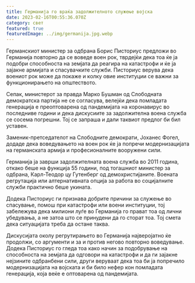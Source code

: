```yaml
---
title: Германија го враќа задолжителното служење војска
date: 2023-02-16T00:55:36.070Z
category: свет
featured: true
featuredImage: ../img/germanija.jpg.webp
---
```


Германскиот министер за одбрана Борис Писториус предложи во Германија повторно да се воведе воен рок, тврдејќи дека тоа ќе ја подобри способноста на земјата да реагира на катастрофи и ќе ја зајакне армијата и спасувачките служби. Писториус верува дека воениот рок може да покаже и колку овие институции се важни за функционирањето на општеството.

Сепак, министерот за правда Марко Бушман од Слободната демократска партија не се согласува, велејќи дека помладата генерација е преоптоварена од пандемијата на коронавирус во последниве години и дека дискусиите за задолжителна воена служба се сосема погрешни. Тој се запраша и дали таквиот предлог би бил уставен.

Заменик-претседателот на Слободните демократи, Јоханес Фогел, додаде дека воведувањето на воен рок ќе ја попречи модернизацијата на германската армија и професионалните вооружени сили.

Германија ја заврши задолжителната воена служба во 2011 година, откако беше на функција 55 години, под тогашниот министер за одбрана, Карл-Теодор цу Гутенберг од демохристијаните. Воената регрутација или алтернативната опција за работа во социјалните служби практично беше укината.

Додека Писториус ги признава добрите причини за служење во спасување, помош при катастрофи или воени институции, тој забележува дека милиони луѓе во Германија го прават тоа од лични убедувања, а не затоа што се принудени да го сторат тоа. Тој смета дека ситуацијата треба да остане таква.

Дискусијата околу регрутирањето во Германија најверојатно ќе продолжи, со аргументи и за и против негово повторно воведување. Додека Писториус го гледа тоа како начин за подобрување на способноста на земјата да одговори на катастрофи и да ги зајакне нејзините одбранбени сили, други веруваат дека тоа би ја попречило модернизацијата на војската и би било нефер кон помладата генерација, која веќе е оптоварена од пандемијата.
